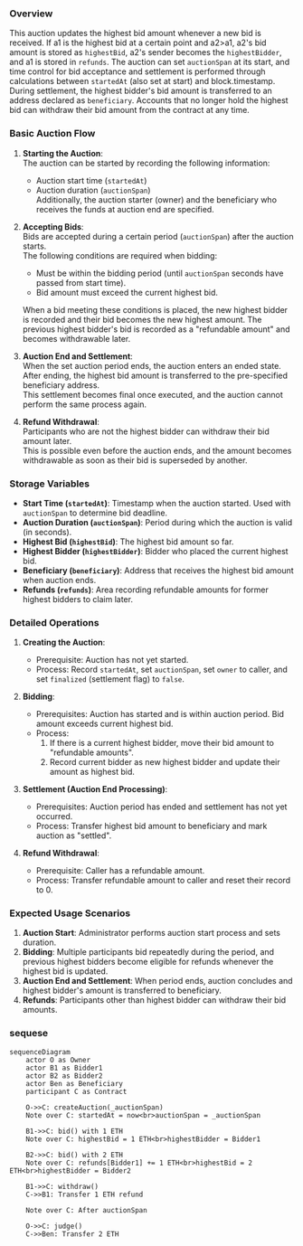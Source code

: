 
### Overview
This auction updates the highest bid amount whenever a new bid is received. If a1 is the highest bid at a certain point and a2>a1, a2's bid amount is stored as `highestBid`, a2's sender becomes the `highestBidder`, and a1 is stored in `refunds`.
The auction can set `auctionSpan` at its start, and time control for bid acceptance and settlement is performed through calculations between `startedAt` (also set at start) and block.timestamp.
During settlement, the highest bidder's bid amount is transferred to an address declared as `beneficiary`.
Accounts that no longer hold the highest bid can withdraw their bid amount from the contract at any time.

### Basic Auction Flow

1. **Starting the Auction**:  
   The auction can be started by recording the following information:  
   - Auction start time (`startedAt`)  
   - Auction duration (`auctionSpan`)  
   Additionally, the auction starter (owner) and the beneficiary who receives the funds at auction end are specified.

2. **Accepting Bids**:  
   Bids are accepted during a certain period (`auctionSpan`) after the auction starts.  
   The following conditions are required when bidding:  
   - Must be within the bidding period (until `auctionSpan` seconds have passed from start time).  
   - Bid amount must exceed the current highest bid.
   
   When a bid meeting these conditions is placed, the new highest bidder is recorded and their bid becomes the new highest amount. The previous highest bidder's bid is recorded as a "refundable amount" and becomes withdrawable later.

3. **Auction End and Settlement**:  
   When the set auction period ends, the auction enters an ended state. After ending, the highest bid amount is transferred to the pre-specified beneficiary address.  
   This settlement becomes final once executed, and the auction cannot perform the same process again.

4. **Refund Withdrawal**:  
   Participants who are not the highest bidder can withdraw their bid amount later.  
   This is possible even before the auction ends, and the amount becomes withdrawable as soon as their bid is superseded by another.

### Storage Variables

- **Start Time (`startedAt`)**: Timestamp when the auction started. Used with `auctionSpan` to determine bid deadline. 
- **Auction Duration (`auctionSpan`)**: Period during which the auction is valid (in seconds).  
- **Highest Bid (`highestBid`)**: The highest bid amount so far.  
- **Highest Bidder (`highestBidder`)**: Bidder who placed the current highest bid.  
- **Beneficiary (`beneficiary`)**: Address that receives the highest bid amount when auction ends.  
- **Refunds (`refunds`)**: Area recording refundable amounts for former highest bidders to claim later.

### Detailed Operations

1. **Creating the Auction**:  
   - Prerequisite: Auction has not yet started.  
   - Process: Record `startedAt`, set `auctionSpan`, set `owner` to caller, and set `finalized` (settlement flag) to `false`.

2. **Bidding**:  
   - Prerequisites: Auction has started and is within auction period. Bid amount exceeds current highest bid.  
   - Process:  
     1. If there is a current highest bidder, move their bid amount to "refundable amounts".  
     2. Record current bidder as new highest bidder and update their amount as highest bid.

3. **Settlement (Auction End Processing)**:  
   - Prerequisites: Auction period has ended and settlement has not yet occurred.  
   - Process: Transfer highest bid amount to beneficiary and mark auction as "settled".

4. **Refund Withdrawal**:  
   - Prerequisite: Caller has a refundable amount.  
   - Process: Transfer refundable amount to caller and reset their record to 0.

### Expected Usage Scenarios

1. **Auction Start**: Administrator performs auction start process and sets duration.  
2. **Bidding**: Multiple participants bid repeatedly during the period, and previous highest bidders become eligible for refunds whenever the highest bid is updated.  
3. **Auction End and Settlement**: When period ends, auction concludes and highest bidder's amount is transferred to beneficiary.  
4. **Refunds**: Participants other than highest bidder can withdraw their bid amounts.


### sequese

```mermaid
sequenceDiagram
    actor O as Owner
    actor B1 as Bidder1
    actor B2 as Bidder2
    actor Ben as Beneficiary
    participant C as Contract

    O->>C: createAuction(_auctionSpan)
    Note over C: startedAt = now<br>auctionSpan = _auctionSpan

    B1->>C: bid() with 1 ETH
    Note over C: highestBid = 1 ETH<br>highestBidder = Bidder1

    B2->>C: bid() with 2 ETH
    Note over C: refunds[Bidder1] += 1 ETH<br>highestBid = 2 ETH<br>highestBidder = Bidder2

    B1->>C: withdraw()
    C->>B1: Transfer 1 ETH refund

    Note over C: After auctionSpan
    
    O->>C: judge()
    C->>Ben: Transfer 2 ETH

```